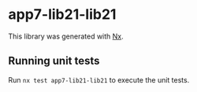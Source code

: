 # app7-lib21-lib21

This library was generated with [Nx](https://nx.dev).

## Running unit tests

Run `nx test app7-lib21-lib21` to execute the unit tests.
